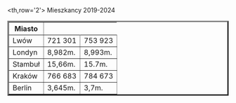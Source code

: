 
<html>

<head>

</head>

<body>

<table border='3'>


<tr>

<th>
Miasto
</th>

<th,row='2'>
Mieszkancy 2019-2024
</th>


</tr>

<tr>

<td>
Lwów
</td>

<td>
721 301
</td>

<td>
753 923
</td>

</tr>


<tr>

<td>
Londyn
</td>

<td>
8,982m.
</td>

<td>
8,993m.
</td>


</tr>



<tr>

<td>
Stambuł 
</td>

<td>
15,66m.
</td>

<td>
15.7m.
</td>


</tr>



<tr>

<td>
Kraków 
</td>

<td>
766 683
</td>

<td>
784 673
</td>



</tr>


<tr>

<td>
Berlin
</td>



<td>
3,645m.
</td>

<td>
3,7m.
</td>

</tr>


</table>

</body>



</html>
